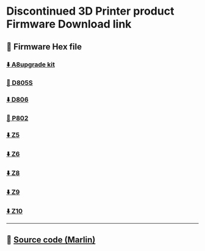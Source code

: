 # Discontinued 3D Printer product Firmware Download link

## :file_folder: Firmware Hex file
### [:arrow_down: A8upgrade kit](./A8-upgrade%20kit.zip)
### [:file_folder: D805S](./D805S/README.md)
### [:arrow_down: D806](./D806.zip)
### [:file_folder: P802](./P802/README.md)
### [:arrow_down: Z5](./Z5.zip)
### [:arrow_down: Z6](./Z5.zip)
### [:arrow_down: Z8](./Z8.zip)
### [:arrow_down: Z9](./Z9.zip)
### [:arrow_down: Z10](./Z10.zip)

---
## :file_folder: [Source code (Marlin)](./Sourcecode/)


